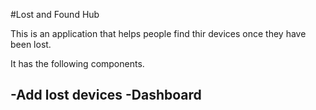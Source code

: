 #Lost and Found Hub

This is an application that helps people find thir devices once they have been lost. 

It has the following components.

-Add lost devices
-Dashboard
-

